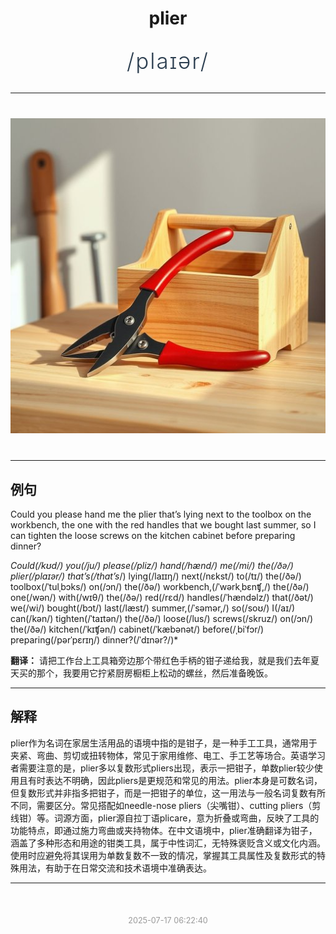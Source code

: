 <div align="center">

# plier

<div style="margin: 30px 0;">
<h1 style="font-size: 2.5em; font-weight: 300; letter-spacing: 2px; margin: 0; color: #2c3e50;">
/plaɪər/
</h1>
</div>

</div>

---

<div align="center" style="margin: 40px 0;">

![plier](images/plier.png)

</div>

---

## 例句

Could you please hand me the plier that’s lying next to the toolbox on the workbench, the one with the red handles that we bought last summer, so I can tighten the loose screws on the kitchen cabinet before preparing dinner?

*Could(/kʊd/) you(/ju/) please(/pliz/) hand(/hænd/) me(/mi/) the(/ðə/) plier(/plaɪər/) that’s(/that’s*/) lying(/laɪɪŋ/) next(/nɛkst/) to(/tɪ/) the(/ðə/) toolbox(/ˈtulˌbɔks/) on(/ɔn/) the(/ðə/) workbench,(/ˈwərkˌbɛnʧ,/) the(/ðə/) one(/wən/) with(/wɪθ/) the(/ðə/) red(/rɛd/) handles(/ˈhændəlz/) that(/ðət/) we(/wi/) bought(/bɔt/) last(/læst/) summer,(/ˈsəmər,/) so(/soʊ/) I(/aɪ/) can(/kən/) tighten(/ˈtaɪtən/) the(/ðə/) loose(/lus/) screws(/skruz/) on(/ɔn/) the(/ðə/) kitchen(/ˈkɪʧən/) cabinet(/ˈkæbənət/) before(/ˌbiˈfɔr/) preparing(/pərˈpɛrɪŋ/) dinner?(/ˈdɪnər?/)*

**翻译：** 请把工作台上工具箱旁边那个带红色手柄的钳子递给我，就是我们去年夏天买的那个，我要用它拧紧厨房橱柜上松动的螺丝，然后准备晚饭。

---

## 解释

plier作为名词在家居生活用品的语境中指的是钳子，是一种手工工具，通常用于夹紧、弯曲、剪切或扭转物体，常见于家用维修、电工、手工艺等场合。英语学习者需要注意的是，plier多以复数形式pliers出现，表示一把钳子，单数plier较少使用且有时表达不明确，因此pliers是更规范和常见的用法。plier本身是可数名词，但复数形式并非指多把钳子，而是一把钳子的单位，这一用法与一般名词复数有所不同，需要区分。常见搭配如needle-nose pliers（尖嘴钳）、cutting pliers（剪线钳）等。词源方面，plier源自拉丁语plicare，意为折叠或弯曲，反映了工具的功能特点，即通过施力弯曲或夹持物体。在中文语境中，plier准确翻译为钳子，涵盖了多种形态和用途的钳类工具，属于中性词汇，无特殊褒贬含义或文化内涵。使用时应避免将其误用为单数复数不一致的情况，掌握其工具属性及复数形式的特殊用法，有助于在日常交流和技术语境中准确表达。


---

<div align="center" style="margin-top: 50px;">
<small style="color: #999; font-size: 0.9em;">2025-07-17 06:22:40</small>
</div>
